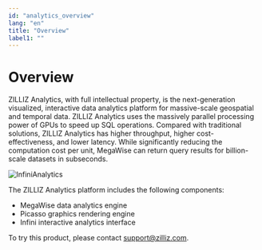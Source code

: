 ```yaml
---
id: "analytics_overview"
lang: "en"
title: "Overview"
label1: ""
---
```

# Overview

ZILLIZ Analytics, with full intellectual property, is the next-generation visualized, interactive data analytics platform for massive-scale geospatial and temporal data. ZILLIZ Analytics uses the massively parallel processing power of GPUs to speed up SQL operations. Compared with traditional solutions, ZILLIZ Analytics has higher throughput, higher cost-effectiveness, and lower latency. While significantly reducing the computation cost per unit, MegaWise can return query results for billion-scale datasets in subseconds.

![InfiniAnalytics](./assets/InfiniAnalytics_en.jpg)

The ZILLIZ Analytics platform includes the following components:
- MegaWise data analytics engine
- Picasso graphics rendering engine
- Infini interactive analytics interface

To try this product, please contact support@zilliz.com.
